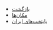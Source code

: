 <!-- places/_sidebar.md -->

- [بازگشت](/)
- [مکان‌ها](places/places.md "گاه‌شمار مکان‌های ایران")
- [پایتخت‌های ایران](places/iranCapitals.md "گاه‌شمار پایتخت‌های ایران")